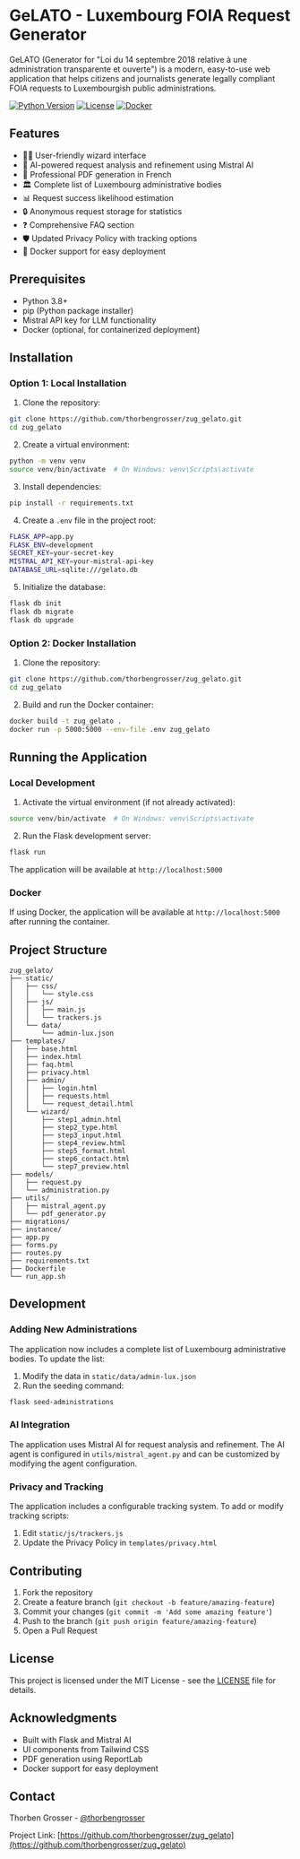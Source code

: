 # GeLATO - Luxembourg FOIA Request Generator

GeLATO (Generator for "Loi du 14 septembre 2018 relative à une administration transparente et ouverte") is a modern, easy-to-use web application that helps citizens and journalists generate legally compliant FOIA requests to Luxembourgish public administrations.

[![Python Version](https://img.shields.io/badge/python-3.8%2B-blue.svg)](https://www.python.org/downloads/)
[![License](https://img.shields.io/badge/license-MIT-green.svg)](LICENSE)
[![Docker](https://img.shields.io/badge/docker-available-blue.svg)](https://www.docker.com/)

## Features

- 🧙‍♂️ User-friendly wizard interface
- 🤖 AI-powered request analysis and refinement using Mistral AI
- 📄 Professional PDF generation in French
- 🏛️ Complete list of Luxembourg administrative bodies
- 📊 Request success likelihood estimation
- 🔒 Anonymous request storage for statistics
- ❓ Comprehensive FAQ section
- 🛡️ Updated Privacy Policy with tracking options
- 🐳 Docker support for easy deployment

## Prerequisites

- Python 3.8+
- pip (Python package installer)
- Mistral API key for LLM functionality
- Docker (optional, for containerized deployment)

## Installation

### Option 1: Local Installation

1. Clone the repository:
```bash
git clone https://github.com/thorbengrosser/zug_gelato.git
cd zug_gelato
```

2. Create a virtual environment:
```bash
python -m venv venv
source venv/bin/activate  # On Windows: venv\Scripts\activate
```

3. Install dependencies:
```bash
pip install -r requirements.txt
```

4. Create a `.env` file in the project root:
```bash
FLASK_APP=app.py
FLASK_ENV=development
SECRET_KEY=your-secret-key
MISTRAL_API_KEY=your-mistral-api-key
DATABASE_URL=sqlite:///gelato.db
```

5. Initialize the database:
```bash
flask db init
flask db migrate
flask db upgrade
```

### Option 2: Docker Installation

1. Clone the repository:
```bash
git clone https://github.com/thorbengrosser/zug_gelato.git
cd zug_gelato
```

2. Build and run the Docker container:
```bash
docker build -t zug_gelato .
docker run -p 5000:5000 --env-file .env zug_gelato
```

## Running the Application

### Local Development

1. Activate the virtual environment (if not already activated):
```bash
source venv/bin/activate  # On Windows: venv\Scripts\activate
```

2. Run the Flask development server:
```bash
flask run
```

The application will be available at `http://localhost:5000`

### Docker

If using Docker, the application will be available at `http://localhost:5000` after running the container.

## Project Structure

```
zug_gelato/
├── static/
│   ├── css/
│   │   └── style.css
│   ├── js/
│   │   ├── main.js
│   │   └── trackers.js
│   └── data/
│       └── admin-lux.json
├── templates/
│   ├── base.html
│   ├── index.html
│   ├── faq.html
│   ├── privacy.html
│   ├── admin/
│   │   ├── login.html
│   │   ├── requests.html
│   │   └── request_detail.html
│   └── wizard/
│       ├── step1_admin.html
│       ├── step2_type.html
│       ├── step3_input.html
│       ├── step4_review.html
│       ├── step5_format.html
│       ├── step6_contact.html
│       └── step7_preview.html
├── models/
│   ├── request.py
│   └── administration.py
├── utils/
│   ├── mistral_agent.py
│   └── pdf_generator.py
├── migrations/
├── instance/
├── app.py
├── forms.py
├── routes.py
├── requirements.txt
├── Dockerfile
└── run_app.sh
```

## Development

### Adding New Administrations

The application now includes a complete list of Luxembourg administrative bodies. To update the list:

1. Modify the data in `static/data/admin-lux.json`
2. Run the seeding command:
```bash
flask seed-administrations
```

### AI Integration

The application uses Mistral AI for request analysis and refinement. The AI agent is configured in `utils/mistral_agent.py` and can be customized by modifying the agent configuration.

### Privacy and Tracking

The application includes a configurable tracking system. To add or modify tracking scripts:

1. Edit `static/js/trackers.js`
2. Update the Privacy Policy in `templates/privacy.html`

## Contributing

1. Fork the repository
2. Create a feature branch (`git checkout -b feature/amazing-feature`)
3. Commit your changes (`git commit -m 'Add some amazing feature'`)
4. Push to the branch (`git push origin feature/amazing-feature`)
5. Open a Pull Request

## License

This project is licensed under the MIT License - see the [LICENSE](LICENSE) file for details.

## Acknowledgments

- Built with Flask and Mistral AI
- UI components from Tailwind CSS
- PDF generation using ReportLab
- Docker support for easy deployment

## Contact

Thorben Grosser - [@thorbengrosser](https://github.com/thorbengrosser)

Project Link: [https://github.com/thorbengrosser/zug_gelato](https://github.com/thorbengrosser/zug_gelato) 